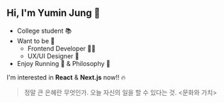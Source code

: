 ## Hi, I'm Yumin Jung 🙂

- College student 📚
- Want to be 🚀
  - Frontend Developer 🧑‍💻
  - UX/UI Designer 🎨
- Enjoy Running 👟 & Philosophy 🧐

I'm interested in **React** & **Next.js** now!! 🔥

> 정말 큰 은혜란 무엇인가. 오늘 자신의 일을 할 수 있다는 것. <문화와 가치>

